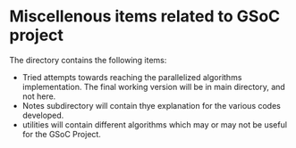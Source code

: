 # Miscellenous items related to GSoC project

The directory contains the following items:
- Tried attempts towards reaching the parallelized algorithms implementation. The final working version will be in main directory, and not here.
- Notes subdirectory will contain thye explanation for the various codes developed.
- utilities will contain different algorithms which may or may not be useful for the GSoC Project.


